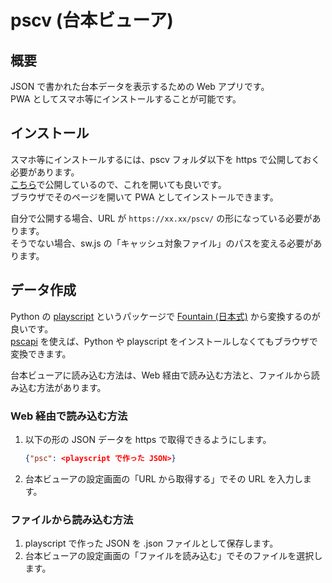 # pscv (台本ビューア)

## 概要

JSON で書かれた台本データを表示するための Web アプリです。  
PWA としてスマホ等にインストールすることが可能です。

## インストール

スマホ等にインストールするには、pscv フォルダ以下を https で公開しておく必要があります。  
[こちら](https://satamame.github.io/pscv/)で公開しているので、これを開いても良いです。  
ブラウザでそのページを開いて PWA としてインストールできます。

自分で公開する場合、URL が `https://xx.xx/pscv/` の形になっている必要があります。  
そうでない場合、sw.js の「キャッシュ対象ファイル」のパスを変える必要があります。

## データ作成

Python の [playscript](https://pypi.org/project/playscript/) というパッケージで [Fountain (日本式)](https://satamame.github.io/playscript/master/fountain.html) から変換するのが良いです。  
[pscapi](https://github.com/satamame/pscapi) を使えば、Python や playscript をインストールしなくてもブラウザで変換できます。

台本ビューアに読み込む方法は、Web 経由で読み込む方法と、ファイルから読み込む方法があります。

### Web 経由で読み込む方法

1. 以下の形の JSON データを https で取得できるようにします。
    ```JSON
    {"psc": <playscript で作った JSON>}
    ```
2. 台本ビューアの設定画面の「URL から取得する」でその URL を入力します。

### ファイルから読み込む方法

1. playscript で作った JSON を .json ファイルとして保存します。
2. 台本ビューアの設定画面の「ファイルを読み込む」でそのファイルを選択します。

